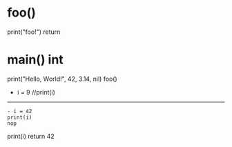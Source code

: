 # foo()
  print("foo!")
  return

# main() int
  print("Hello, World!", 42, 3.14, nil)
  foo()
  - i = 9
  //print(i)
  ---
    - i = 42
    print(i)
    nop

  print(i)
  return 42
